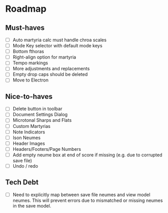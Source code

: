 # Roadmap

## Must-haves
- [ ] Auto martyria calc must handle chroa scales
- [ ] Mode Key selector with default mode keys
- [ ] Bottom fthoras
- [ ] Right-align option for martyria
- [ ] Tempo markings
- [ ] More adjustments and replacements
- [ ] Empty drop caps should be deleted
- [ ] Move to Electron

## Nice-to-haves
- [ ] Delete button in toolbar
- [ ] Document Settings Dialog
- [ ] Microtonal Sharps and Flats
- [ ] Custom Martyrias
- [ ] Note Indicators
- [ ] Ison Neumes
- [ ] Header Images
- [ ] Headers/Footers/Page Numbers
- [ ] Add empty neume box at end of score if missing (e.g. due to corrupted save file)
- [ ] Undo / redo

## Tech Debt
- [ ] Need to explicitly map between save file neumes and view model neumes. This will prevent errors due to mismatched or missing neumes in the save model.
